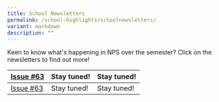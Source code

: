 ```yaml
---
title: School Newsletters
permalink: /school-highlights/schoolnewsletters/
variant: markdown
description: ""
---
```

Keen to know what's happening in NPS over the semester? Click on the newsletters to find out more!



| [Issue #63]() | Stay tuned! | Stay tuned! |
| -------- | -------- | -------- |
| [Issue #63]()  | Stay tuned!    |  Stay tuned!   |



